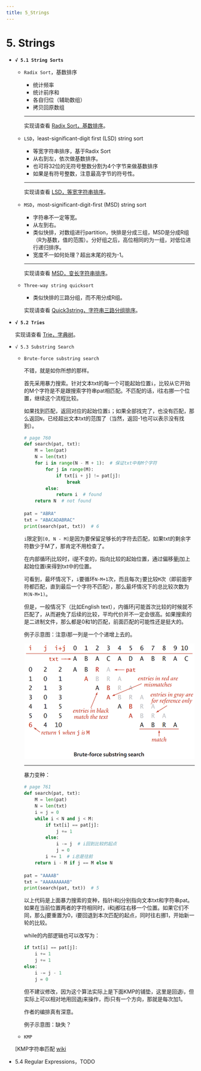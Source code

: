 ```yaml
---
title: 5_Strings
---
```


# 5. Strings

- **`√ 5.1 String Sorts`**
    - `Radix Sort`，基数排序
        - 统计频率
        - 统计前序和
        - 各自归位（辅助数组）
        - 拷贝回原数组
        
        ---
        
        实现请查看 [Radix Sort，基数排序](../经典算法&数据结构/Radix%20Sort，基数排序.md)。
        
    - `LSD`，least-significant-digit first (LSD) string sort
        - 等宽字符串排序，基于Radix Sort
        - 从右到左，依次做基数排序。
        - 也可将32位的无符号整数分割为4个字节来做基数排序
        - 如果是有符号整数，注意最高字节的符号性。
        
        ---
        
        实现请查看 [LSD，等宽字符串排序](../经典算法&数据结构/LSD，等宽字符串排序.md)。
        
    - `MSD`，most-significant-digit-first (MSD) string sort
        - 字符串不一定等宽。
        - 从左到右。
        - 类似快排，对数组进行partition，快排是分成三组，MSD是分成R组（R为基数，值的范围）。分好组之后，高位相同的为一组，对低位进行递归排序。
        - 宽度不一如何处理？超出末尾的视为-1。
        
        ---
        
        实现请查看 [MSD，变长字符串排序](../经典算法&数据结构/MSD，变长字符串排序.md)。
        
    - `Three-way string quicksort`
        - 类似快排的三路分组，而不用分成R组。
        
        实现请查看 [Quick3string，字符串三路分组排序](../经典算法&数据结构/Quick3string，字符串三路分组排序.md)。
        
- **`√ 5.2 Tries`**
    
    实现请查看 [Trie，字典树](../经典算法&数据结构/Trie，字典树.md)。
    
- `√ 5.3 Substring Search`
    - `Brute-force substring search`
        
        不错，就是如你所想的那样。
        
        首先采用暴力搜索。针对文本txt的每一个可能起始位置`i`，比较从它开始的M个字符是不是跟搜索字符串pat相匹配。不匹配的话，i往右挪一个位置，继续这个流程比较。
        
        如果找到匹配，返回对应的起始位置`i`；如果全部找完了，也没有匹配，那么返回`N`，已经超出文本txt的范围了（当然，返回-1也可以表示没有找到）。
        
        ```python
        # page 760
        def search(pat, txt):
            M = len(pat)
            N = len(txt)
            for i in range(N - M + 1):  # 保证txt中有M个字符
                for j in range(M):
                    if txt[i + j] != pat[j]:
                        break
                else:
                    return i  # found
            return N  # not found
        
        pat = "ABRA"
        txt = "ABACADABRAC"
        print(search(pat, txt))  # 6
        ```
        
        `i`限定到`[0, N - M]`是因为要保留足够长的字符去匹配，如果txt的剩余字符数少于M了，那肯定不用检查了。
        
        在内部循环j比较时，i是不变的，指向比较的起始位置，通过偏移量j加上起始位置i来得到txt中的位置。
        
        可看到，最坏情况下，`i`要循环`N-M+1`次，而且每次`j`要比较`M`次（即前面字符都匹配，直到最后一个字符不匹配），那么最坏情况下的总比较次数为`M(N-M+1)`。
        
        但是，一般情况下（比如English text），内循环j可能首次比较的时候就不匹配了，从而避免了后续的比较，平均代价并不一定会很高。如果搜索的是二进制文件，那么都是0和1的匹配，前面匹配的可能性还是挺大的。
        
        例子示意图：注意i那一列是一个个递增上去的。
        
        ![2022-05-02_11-25-11](assets/2022-05-02_11-25-11.png)
        
        ---
        
        暴力变种：
        
        ```python
        # page 761
        def search(pat, txt):
            M = len(pat)
            N = len(txt)
            i = j = 0
            while i < N and j < M:
                if txt[i] == pat[j]:
                    j += 1
                else:
                    i -= j  # i回到比较的起点
                    j = 0
                i += 1  # i总是往前
            return i - M if j == M else N
        
        pat = "AAAAB"
        txt = "AAAAAAAAAB"
        print(search(pat, txt))  # 5
        ```
        
        以上代码是上面暴力搜索的变种，指针i和j分别指向文本txt和字符串pat。如果在当前位置两者的字符相同时，i和j都往右移一个位置。如果它们不同，那么j要重置为0，i要回退到本次匹配的起点，同时往右挪1，开始新一轮的比较。
        
        while的内部逻辑也可以改写为：
        
        ```python
        if txt[i] == pat[j]:
            i += 1
            j += 1
        else:
            i -= j - 1
            j = 0
        ```
        
        但不建议修改，因为这个算法实际上是下面KMP的铺垫，这里是回退i，但实际上可以相对地用回退j来操作，而i只有一个方向，那就是每次加1。
        
        作者的编排真有深意。
        
        例子示意图：缺失？
 
    - `KMP`
        
	[KMP字符串匹配 [wiki](../经典算法&数据结构/KMP字符串匹配.md)
        
- 5.4 Regular Expressions，TODO